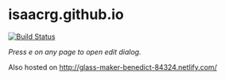 # isaacrg.github.io

[![Build Status](https://travis-ci.org/isaacrg/isaacrg.github.io.svg?branch=master)](https://travis-ci.org/isaacrg/isaacrg.github.io)

*Press e on any page to open edit dialog.*

Also hosted on http://glass-maker-benedict-84324.netlify.com/
